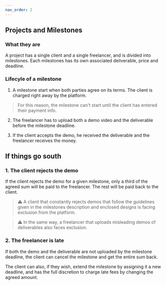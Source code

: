 ```yaml
---
nav_order: 2
---
```


## Projects and Milestones

### What they are

A project has a single client and a single freelancer, and is divided into milestones. Each milestones has its own associated deliverable, price and deadline.

 <!-- The project is divided into one or more milestones.
Each milestone  -->

### Lifecyle of a milestone

1. A milestone start when both parties agree on its terms. The client is charged right away by the platform.

> For this reason, the milestone can't start until the client has entered their payment info.

2. The freelancer has to upload both a demo video and the deliverable before the milestone deadline.

3. If the client accepts the demo, he received the deliverable and the freelancer receives the money.

## If things go south

### 1. The client rejects the demo

If the client rejects the demo for a given milestone, only a third of the agreed sum will be paid to the freelancer. The rest will be paid back to the client.

> ⚠️ A client that constantly rejects demos that follow the guidelines given in the milestones description and enclosed designs is facing exclusion from the platform.

> ⚠️ In the same way, a freelancer that uploads misleading demos of deliverables also faces exclusion.

### 2. The freelancer is late

If both the demo and the deliverable are not uploaded by the milestone deadline, the client can cancel the milestone and get the entire sum back.

The client can also, if they wish, extend the milestone by assigning it a new deadline, and has the full discretion to charge late fees by changing the agreed amount.
